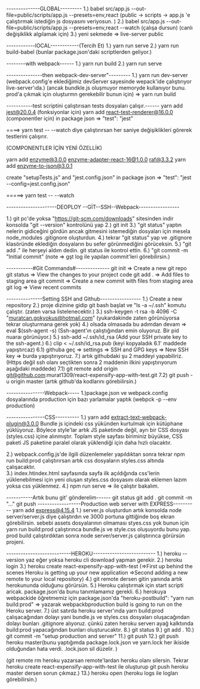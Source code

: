 --------------GLOBAL---------
1.) babel src/app.js --out-file=public/scripts/app.js --presets=env,react (public -> scripts -> app.js 'e çalıştırmak istediğin js dosyasını veriyosun. )
2.) babel src/app.js --out-file=public/scripts/app.js --presets=env,react --watch (çalışa dursun) (canlı değişiklikk algılamak için)
3.) yeni sekmede => live-server public 

------------lOCAL------------(Tercih Et)
1.) yarn run serve
2.) yarn run build-babel (bunlar package.json'daki scriptlerden geliyor.)

--------with webpack------
1.) yarn run build
2.) yarn run serve

---------------then webpack-dev-server"---------
1.) yarn run dev-server (webpack.config'e eklediğimiz devServer sayesinde wepack'ide çalıştırıyor live-server'ıda.)
                         (ancak bundkle.js oluşmuyor memoryde kullanıyor bunu. prod'a çıkmak için oluşturmn gerekebilir bunun için) => yarn run build



-----------test scriptini çalıştırısan tests dosyaları çalışır.------
yarn add jest@20.0.4 (fonksiyonlar için)
yarn add react-test-renderer@16.0.0 (componentler için)
in package json => "test": "jest"
 
 ====> yarn test -- --watch diye çalıştırırsan her saniye değişiklikleri görerek testlerini çalışırır.
 
 (COMPONENTLER İÇİN YENİ ÖZELLİK)
 
yarn add enzyme@3.0.0 enzyme-adapter-react-16@1.0.0 raf@3.3.2 
yarn add enzyme-to-json@3.0.1 

create "setupTests.js" and "jest.config.json"
in package json => "test": "jest --config=jest.config.json"

=====> yarn test -- --watch 

---------------------DEOPLOY --GİT--SSH--Webpack-----------------


1.) git pc'de yoksa "https://git-scm.com/downloads" sitesinden indir konsolda "git --version" kontrolünü yap
2.) git init
3.) "git status" yaptın nelerin gidiceğini gördün ancak gitmesini istemediğin dosyaları için mesela node_modules .gitignore oluşturdun.
4.) tekrar "git status" yap ve .gitignore klasöründe eklediğin dosyaların bu sefer görünmediğini görüceksin.
5.) "git add ." ile herşeyi aldım dedin. git status ile kontrol ettin.
6.) "git commit -m "Initial commit" (note => gşt log ile yapılan commit'leri görebilirsin.)

-----------#Git Commands#--------------
git init => Create a new git repo
git status => View the changes to your project code
git add . => Add files to staging area
git commit => Create a new commit with files from staging area
 git log => View recent commits

---------------Setting SSH and Github-----------------
1.) Create a new repository
2.) proje dizinine gidip git bash başlat ve "ls -a ~/.ssh" komutu çalıştır. (zaten varsa listelenecektir.)
3.) ssh-keygen -t rsa -b 4096 -C "muratcan.gokyokus@hotmail.com" (yukardakinde zaten görünüyorsa tekrar oluşturmana gerek yok)
4.) olsada olmasada bu adımdan devam => eval $(ssh-agent -s) (Ssh-agent'ın çalıştığından emin oluyoruz. Bir pid nuaraı görünüyor.)
5.) ssh-add ~/.ssh/id_rsa (Add your SSH private key to the ssh-agent.)
6.) clip < ~/.ssh/id_rsa.pub (keyi kopyaladık 6.1' maddede yapıştırcaz)
 6.1) githuba geç => settings => SSH and GPG keys => New SSH key =>  burda yapıştırıyoruz.
7.) artık githubdaki şu 2 maddeyi yapabiliriz. (Https değil ssh olanı seçtikten sonra 2 maddenin ilkini yapıştırıyorum aşağıdaki maddede)
 7.1) git remote add origin git@github.com:murat1309/react-expensify-app-with-test.git
 7.2) git push -u origin master (artık github'da kodlarını görebilirsin.)
 
----------------Webpack-----
1.)package.json ve webpack.config dosyalarında production için bazı yarlamalar yaptık (webpck -p --env production)

----------------CSS----------
1.) yarn add extract-text-webpack-plugin@3.0.0 
    Bundle js içindeki css yükünden kurtulmak için kütüphane yüklüyoruz.
    Böylece style'lar artık JS paketinde değil, ayrı bir CSS dosyası (styles.css) içine alınmıştır. 
    Toplam style sayfası biriminiz büyükse, CSS paketi JS paketine paralel olarak yüklendiği için daha hızlı olacaktır.
    
2.) webpack.config.js'de ilgili düzenlemeler yapıldıktan sonra tekrar npm run build:prod çalıştırırsan artık css dosyaların styles.css altında çalışacaktır.     
3.) index.htindex.html sayfasında sayfa ilk açıldığında css'lerin yüklenebilmesi için yeni oluşan styles.css dosyasını <link> olarak eklemen lazım yoksa css yüklenmez.
4.) npm run serve => ile çalıştır bakalım.

-----------Artık bunu git' gönderelim------
git status
git add .
git commit -m "..."
git push
------------------Production web server with EXPRESS----------
yarn add express@4.15.4
1.) server.js oluşturdun artık konsolda node server/server.js diye çalıştırdın ve 3000 portuna gittiğinde boş ekran görebilirsin.
    sebebi assets dosyalarının olmaması styes.css yok bunun için yarn run build:prod çalıştırınca bundle.js ve style.css oluşuyordu bunu yap.
    prod build çalıştırdıktan sonra node server/server.js çalıştırınca görürsün projeni.

---------------------------HEROKU--------------------------
1.) heroku --version yaz eğer yoksa heroku cli download yapman gerekir.
2.) heroku login
3.) heroku create react-expensify-app-with-test (=>First up behind the scenes Heroku is getting up your new application =>Second adding a new remote to your local repository)
4.) git remote dersen gitin yanında artık herokununda olduğunu görürsün.
5.) Heroku çalıştırmak için start scripti aricak. package.json'da bunu tanımlamamız gerekli.
6.) herokuya webpackide öğretmemiz için package.json'da "heroku-postbuild": "yarn run build:prod" => yazarak webpackbproduction build is going to run on the Heroku server. 
7.) üst satırda heroku server'ında yarn build:prod çalışacağından dolayı yani bundle.js ve styles.css dosyaları oluşacağından dolayı bunları .gitignore alıyoruz.
 çünkü zaten heroku serverı ayağ kalktıında build:prod yapacağından bunları oluşturucaktır.
8.) git status
9.) git add .
10.) git commit -m "setup production and server"
11.) git push
12.) git push heroku master(bunu yaptığımda package.lock.json ve yarn.lock her ikiside olduğundan hata verdi. .lock.json sil düzelir. )

(git remote rm heroku yazarsan remote'lardan heroku olanı silersin. Tekrar heroku create react-expensify-app-with-test ile oluşturup git push heroku master dersen sorun çıkmaz.)
13.) heroku open (heroku logs ile logları görebilirsin.)
